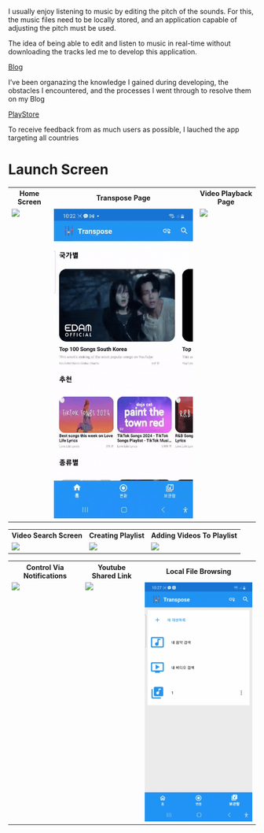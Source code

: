I usually enjoy listening to music by editing the pitch of the sounds. For this, the music files need to be locally stored, and an application capable of adjusting the pitch must be used.

The idea of being able to edit and listen to music in real-time without downloading the tracks led me to develop this application.







[Blog](https://joh9911-programming-note.tistory.com/category/%EC%95%88%EB%93%9C%EB%A1%9C%EC%9D%B4%EB%93%9C%20%ED%94%84%EB%A1%9C%EC%A0%9D%ED%8A%B8/%EC%9C%A0%ED%8A%9C%EB%B8%8C%20%EC%9D%8C%EC%A0%95%20%EC%A1%B0%EC%A0%88%20%EC%96%B4%ED%94%8C%EB%A6%AC%EC%BC%80%EC%9D%B4%EC%85%98)


I’ve been organazing the knowledge I gained during developing, the obstacles I encountered, and the processes I went through to resolve them on my Blog



[PlayStore](https://play.google.com/store/apps/details?id=com.myFile.transpose&hl=En)


To receive feedback from as much users as possible, I lauched the app targeting all countries




# Launch Screen

<table>
    <tr>
        <th>Home Screen</th>
        <th>Transpose Page</th>
        <th>Video Playback Page</th>
    </tr>
    <tr>
        <td valign="top">
            <img src="https://github.com/joh9911/Transpose_Readme/blob/main/assets/transposepage-ezgif.com-video-to-gif-converter.gif"  width="100%" />
        </td>
        <td valign="top">
            <img src="https://github.com/joh9911/Transpose_Readme/blob/main/assets/firstpage-ezgif.com-video-to-gif-converter.gif"  width="100%"/>
        </td>
        <td valign="top">
            <img src="https://github.com/joh9911/Transpose_Readme/blob/main/assets/videoplaybackpage-ezgif.com-video-to-gif-converter.gif"  width="100%"/>
        </td>
    </tr>
</table>
   
   
   
   
   
   

<table>
    <tr>
        <th>Video Search Screen</th>
        <th>Creating Playlist</th>
        <th>Adding Videos To Playlist</th>
    </tr>
    <tr>
        <td valign="top">
            <img src="https://github.com/joh9911/Transpose_Readme/blob/main/assets/searchandplay-ezgif.com-video-to-gif-converter.gif"  width="100%" />
        </td>
        <td valign="top">
            <img src="https://github.com/joh9911/Transpose_Readme/blob/main/assets/createplaylist-ezgif.com-video-to-gif-converter.gif"  width="100%"/>
        </td>
        <td valign="top">
            <img src="https://github.com/joh9911/Transpose_Readme/blob/main/assets/addvideotoplaylist-ezgif.com-video-to-gif-converter.gif"  width="100%"/>
        </td>
    </tr>
</table>






<table>
    <tr>
        <th>Control Via Notifications</th>
        <th>Youtube Shared Link</th>
        <th>Local File Browsing</th>
    </tr>
    <tr>
        <td valign="top">
            <img src="https://github.com/joh9911/Transpose_Readme/blob/main/assets/notification-ezgif.com-video-to-gif-converter.gif"  width="100%" />
        </td>
        <td valign="top">
            <img src="https://github.com/joh9911/Transpose_Readme/blob/main/assets/youtubeSharedLink-ezgif.com-video-to-gif-converter%20(1).gif"  width="100%"/>
        </td>
        <td valign="top">
            <img src="https://github.com/joh9911/Transpose_Readme/blob/main/assets/localfile-ezgif.com-video-to-gif-converter.gif"  width="100%"/>
        </td>
    </tr>
</table>
